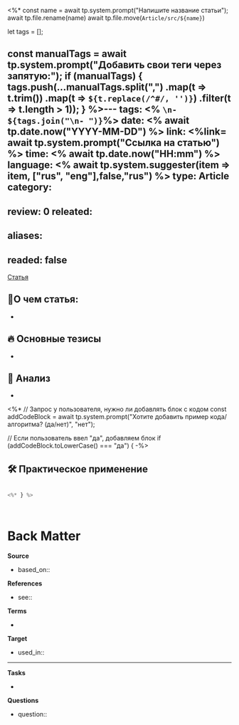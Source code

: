 <%*
const name = await tp.system.prompt("Напишите название статьи");
await tp.file.rename(name)
await tp.file.move(`Article/src/${name}`)



let tags = [];

const manualTags = await tp.system.prompt("Добавить свои теги через запятую:");
if (manualTags) {
    tags.push(...manualTags.split(",")
        .map(t => t.trim())
        .map(t => `${t.replace(/^#/, '')}`) 
        .filter(t => t.length > 1));
}
%>---
tags: <% `\n- ${tags.join("\n- ")}`%>
date: <% await tp.date.now("YYYY-MM-DD") %>
link: <%link= await tp.system.prompt("Ссылка на статью") %>
time: <% await tp.date.now("HH:mm") %>
language: <% await tp.system.suggester(item => item, ["rus", "eng"],false,"rus") %>
type: Article
category: 
- 
review: 0
releated: 
-
aliases: 
-
readed: false
---
[Статья](<% link %>)

## 📝О чем статья:   
-

## 🔥 Основные тезисы  
-  


## 🔎 Анализ  
-  

<%* 
// Запрос у пользователя, нужно ли добавлять блок с кодом
const addCodeBlock = await tp.system.prompt("Хотите добавить пример кода/алгоритма? (да/нет)", "нет");

// Если пользователь ввел "да", добавляем блок
if (addCodeBlock.toLowerCase() === "да") { 
-%>
## 🛠 Практическое применение
```python

<%* } %>




```
# Back Matter

**Source**
<!-- Always keep a link to the source- --> 
- based_on::

**References**
<!-- Links to pages not referenced in the content. see: [[related note]] because <reason> -->
- see:: 

**Terms**
<!-- Links to definition pages. -->
- 

**Target**
<!-- Link to project note or externaly published content. -->
- used_in::

---
**Tasks**
<!-- What remains to be done with this note? --> 
- 

**Questions**
<!-- What remains for you to consider? --> 
- question::
